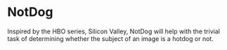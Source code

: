 # NotDog
Inspired by the HBO series, Silicon Valley, NotDog will help with the trivial task of determining whether the subject of an image is a hotdog or not. 
